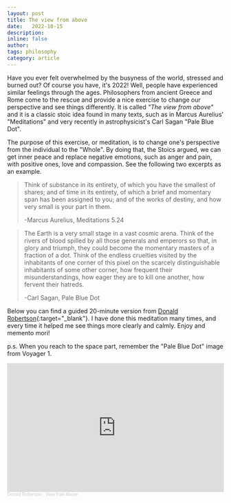 ```yaml
---
layout: post
title: The view from above
date:   2022-10-15
description:
inline: false
author:
tags: philosophy
category: article
---
```



Have you ever felt overwhelmed by the busyness of the world, stressed and burned out? Of course you have, it's 2022! Well, people have experienced similar feelings through the ages. Philosophers from ancient Greece and Rome come to the rescue and provide a nice exercise to change our perspective and see things differently. It is called *"The view from above"* and it is a classic stoic idea found in many texts, such as in Marcus Aurelius' "Meditations" and very recently in astrophysicist's Carl Sagan "Pale Blue Dot".

The purpose of this exercise, or meditation, is to change one's perspective from the individual to the "Whole". By doing that, the Stoics argued, we can get inner peace and replace negative emotions, such as anger and pain, with positive ones, love and compassion. See the following two excerpts as an example.

><i class="fas fa-quote-left"></i> Think of substance in its entirety, of which you have the smallest of shares; and of time in its entirety, of which a brief and momentary span has been assigned to you; and of the works of destiny, and how very small is your part in them.
>
>-Marcus Aurelius, Meditations 5.24

><i class="fas fa-quote-left"></i> The Earth is a very small stage in a vast cosmic arena. Think of the rivers of blood spilled by all those generals and emperors so that, in glory and triumph, they could become the momentary masters of a fraction of a dot. Think of the endless cruelties visited by the inhabitants of one corner of this pixel on the scarcely distinguishable inhabitants of some other corner, how frequent their misunderstandings, how eager they are to kill one another, how fervent their hatreds.
>
>-Carl Sagan, Pale Blue Dot

Below you can find a guided 20-minute version from [Donald Robertson](https://medium.com/stoicism-philosophy-as-a-way-of-life/stoicism-the-view-from-above-741886d3c9a1){:target="\_blank"}. I have done this meditation many times, and every time it helped me see things more clearly and calmly. Enjoy and memento mori!

p.s. When you reach to the space part, remember the "Pale Blue Dot" image from Voyager 1.

<iframe width="100%" height="300" scrolling="no" frameborder="no" allow="autoplay" src="https://w.soundcloud.com/player/?url=https%3A//api.soundcloud.com/tracks/73341427&color=%23b90f22&auto_play=false&hide_related=false&show_comments=true&show_user=true&show_reposts=false&show_teaser=true&visual=true"></iframe><div style="font-size: 10px; color: #cccccc;line-break: anywhere;word-break: normal;overflow: hidden;white-space: nowrap;text-overflow: ellipsis; font-family: Interstate,Lucida Grande,Lucida Sans Unicode,Lucida Sans,Garuda,Verdana,Tahoma,sans-serif;font-weight: 100;"><a href="https://soundcloud.com/drobertson-uk" title="Donald Robertson" target="_blank" style="color: #cccccc; text-decoration: none;">Donald Robertson</a> · <a href="https://soundcloud.com/drobertson-uk/view-from-above" title="View from Above" target="_blank" style="color: #cccccc; text-decoration: none;">View from Above</a></div>
